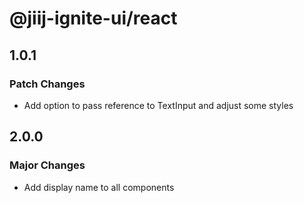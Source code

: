 # @jiij-ignite-ui/react

## 1.0.1

### Patch Changes

- Add option to pass reference to TextInput and adjust some styles

## 2.0.0

### Major Changes

- Add display name to all components
